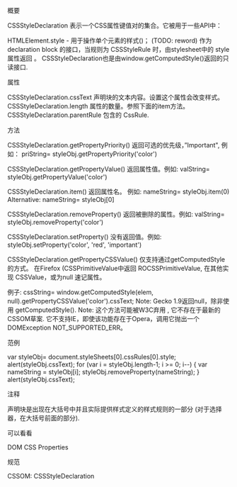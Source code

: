 概要

CSSStyleDeclaration 表示一个CSS属性键值对的集合。它被用于一些API中：

HTMLElement.style - 用于操作单个元素的样式(<elem style="...">)；
(TODO: reword) 作为 declaration block 的接口，当规则为 CSSStyleRule 时，由stylesheet中的 style  属性返回 。
CSSStyleDeclaration也是由window.getComputedStyle()返回的只读接口.


属性

CSSStyleDeclaration.cssText
声明块的文本内容。设置这个属性会改变样式。
CSSStyleDeclaration.length
属性的数量。参照下面的item方法。
CSSStyleDeclaration.parentRule
包含的 CssRule.


方法

CSSStyleDeclaration.getPropertyPriority()
返回可选的优先级，”Important", 例如： priString= styleObj.getPropertyPriority('color')

CSSStyleDeclaration.getPropertyValue()
返回属性值。例如: valString= styleObj.getPropertyValue('color')

CSSStyleDeclaration.item()
返回属性名。 例如: nameString= styleObj.item(0) Alternative: nameString= styleObj[0]

CSSStyleDeclaration.removeProperty()
返回被删除的属性。例如: valString= styleObj.removeProperty('color')

CSSStyleDeclaration.setProperty()
没有返回值。例如: styleObj.setProperty('color', 'red', 'important')

CSSStyleDeclaration.getPropertyCSSValue()
仅支持通过getComputedStyle的方式。 在Firefox (CSSPrimitiveValue中返回  ROCSSPrimitiveValue, 在其他实现 CSSValue，或为null 速记属性。

例子: cssString= window.getComputedStyle(elem, null).getPropertyCSSValue('color').cssText;
Note: Gecko 1.9返回null，除非使用 getComputedStyle().
Note: 这个方法可能被W3C弃用 , 它不存在于最新的CSSOM草案. 
它不支持IE，即使该功能存在于Opera，调用它抛出一个 DOMException NOT_SUPPORTED_ERR。


范例

var styleObj= document.styleSheets[0].cssRules[0].style;
alert(styleObj.cssText);
for (var i = styleObj.length-1; i >= 0; i--) {
   var nameString = styleObj[i];
   styleObj.removeProperty(nameString);
}
alert(styleObj.cssText);


注释

声明块是出现在大括号中并且实际提供样式定义的样式规则的一部分 (对于选择器，在大括号前面的部分).


可以看看

DOM CSS Properties


规范

CSSOM: CSSStyleDeclaration
